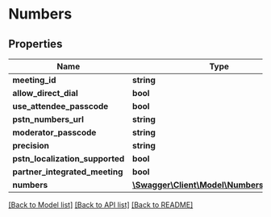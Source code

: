 # Numbers

## Properties
Name | Type | Description | Notes
------------ | ------------- | ------------- | -------------
**meeting_id** | **string** |  | [optional] 
**allow_direct_dial** | **bool** |  | [optional] 
**use_attendee_passcode** | **bool** |  | [optional] 
**pstn_numbers_url** | **string** |  | [optional] 
**moderator_passcode** | **string** |  | [optional] 
**precision** | **string** |  | [optional] 
**pstn_localization_supported** | **bool** |  | [optional] 
**partner_integrated_meeting** | **bool** |  | [optional] 
**numbers** | [**\Swagger\Client\Model\NumbersNumbers[]**](NumbersNumbers.md) |  | [optional] 

[[Back to Model list]](../README.md#documentation-for-models) [[Back to API list]](../README.md#documentation-for-api-endpoints) [[Back to README]](../README.md)


